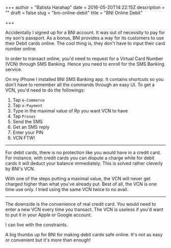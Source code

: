 +++
author = "Batista Harahap"
date = 2016-05-20T14:22:15Z
description = ""
draft = false
slug = "bni-online-debit"
title = "BNI Online Debit"

+++


Accidentally I signed up for a BNI account. It was out of necessity to pay for my son's passport. As a bonus, BNI provides a way for its customers to use their Debit cards online. The cool thing is, they don't have to input their card number online.

In order to transact online, you'd need to request for a Virtual Card Number (VCN) through SMS Banking. Hence you need to enroll for the SMS Banking service.

On my iPhone I installed BNI SMS Banking app. It contains shortcuts so you don't have to remember all the commands through an easy UI. To get a VCN, you'd need to do the followings:

1. Tap `e-Commerce`
2. Tap `e-Payment`
3. Type in the maximal value of Rp you want VCN to have
4. Tap `Proses`
5. Send the SMS
6. Get an SMS reply
7. Enter your PIN
8. VCN FTW!

---

For debit cards, there is no protection like you would have in a credit card. For instance, with credit cards you can dispute a charge while for debit cards it will deduct your balance immediately. This is solved rather cleverly by BNI's VCN.

With one of the steps putting a maximal value, the VCN will never get charged higher than what you've already put. Best of all, the VCN is one time use only. I tried using the same VCN twice to no avail.

---

The downside is the convenience of real credit card. You would need to enter a new VCN every time you transact. The VCN is useless if you'd want to put it in your Apple or Google account.

I can live with the constraints.

A big thumbs up for BNI for making debit cards safe online. It's not as easy or convenient but it's more than enough!
